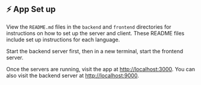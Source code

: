 ## ⚡️ App Set up

View the `README.md` files in the `backend` and `frontend` directories for instructions on how to set up the server and client. These README files include set up instructions for each language.

Start the backend server first, then in a new terminal, start the frontend server.

Once the servers are running, visit the app at [http://localhost:3000](http://localhost:3000). You can also visit the backend server at [http://localhost:9000](http://localhost:9000).

